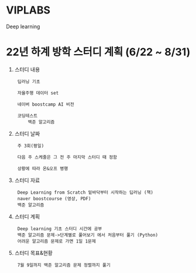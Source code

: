 # VIPLABS
Deep learning


22년 하계 방학 스터디 계획 (6/22 ~ 8/31)
==================================


1. 스터디 내용

        딥러닝 기초
   
        자율주행 데이터 set
   
        네이버 boostcamp AI 비전
   
        코딩테스트
            백준 알고리즘
      
2. 스터디 날짜

        주 3회(평일)
    
        다음 주 스케줄은 그 전 주 마지막 스터디 때 정함
    
        상황에 따라 온&오프 병행


3. 스터디 자료
        
        Deep Learning from Scratch 밑바닥부터 시작하는 딥러닝 (책)
        naver boostcourse (영상, PDF)
        백준 알고리즘
        
4. 스터디 계획

        Deep learning 기초 스터디 시간에 공부
        백준 알고리즘 문제->단계별로 풀어보기 에서 처음부터 풀기 (Python)
        어려운 알고리즘 문제로 가면 1일 1문제
      
    
    
5. 스터디 목표&현황

        7월 9일까지 백준 알고리즘 문제 정렬까지 풀기
